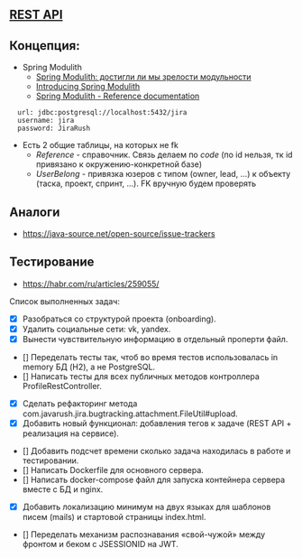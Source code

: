 ## [REST API](http://localhost:8080/doc)

## Концепция:

- Spring Modulith
    - [Spring Modulith: достигли ли мы зрелости модульности](https://habr.com/ru/post/701984/)
    - [Introducing Spring Modulith](https://spring.io/blog/2022/10/21/introducing-spring-modulith)
    - [Spring Modulith - Reference documentation](https://docs.spring.io/spring-modulith/docs/current-SNAPSHOT/reference/html/)

```
  url: jdbc:postgresql://localhost:5432/jira
  username: jira
  password: JiraRush
```

- Есть 2 общие таблицы, на которых не fk
    - _Reference_ - справочник. Связь делаем по _code_ (по id нельзя, тк id привязано к окружению-конкретной базе)
    - _UserBelong_ - привязка юзеров с типом (owner, lead, ...) к объекту (таска, проект, спринт, ...). FK вручную будем
      проверять

## Аналоги

- https://java-source.net/open-source/issue-trackers

## Тестирование

- https://habr.com/ru/articles/259055/

Список выполненных задач:
- [x] Разобраться со структурой проекта (onboarding).
- [x] Удалить социальные сети: vk, yandex.
- [x] Вынести чувствительную информацию в отдельный проперти файл.
- [] Переделать тесты так, чтоб во время тестов использовалась in memory БД (H2), а не PostgreSQL.
- [] Написать тесты для всех публичных методов контроллера ProfileRestController.
- [x] Сделать рефакторинг метода com.javarush.jira.bugtracking.attachment.FileUtil#upload.
- [x] Добавить новый функционал: добавления тегов к задаче (REST API + реализация на сервисе).
- [] Добавить подсчет времени сколько задача находилась в работе и тестировании.
- [] Написать Dockerfile для основного сервера.
- [] Написать docker-compose файл для запуска контейнера сервера вместе с БД и nginx.
- [x] Добавить локализацию минимум на двух языках для шаблонов писем (mails) и стартовой страницы index.html.
- [] Переделать механизм распознавания «свой-чужой» между фронтом и беком с JSESSIONID на JWT.